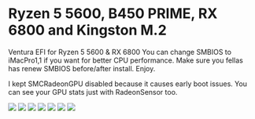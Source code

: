 # Ryzen 5 5600, B450 PRIME, RX 6800 and Kingston M.2
Ventura EFI for Ryzen 5 5600 &amp; RX 6800
You can change SMBIOS to iMacPro1,1 if you want for better CPU performance. Make sure you fellas has renew SMBIOS before/after install. Enjoy.

I kept SMCRadeonGPU disabled because it causes early boot issues. You can see your GPU stats just with RadeonSensor too.

![](https://www.technopat.net/sosyal/eklenti/1670106533595-png.1591759/)
![](https://www.technopat.net/sosyal/eklenti/1670066195669-png.1591748/)
![](https://www.technopat.net/sosyal/eklenti/ekran-resmi-2022-12-03-14-39-22-png.1591780/)
![](https://www.technopat.net/sosyal/eklenti/ekran-resmi-2022-12-03-14-39-30-png.1591782/)
![](https://www.technopat.net/sosyal/eklenti/ekran-resmi-2022-12-03-14-39-36-png.1591783/)
![](https://www.technopat.net/sosyal/eklenti/ekran-resmi-2022-12-03-14-41-24-png.1591786/)
![](https://www.technopat.net/sosyal/eklenti/ekran-resmi-2022-12-05-23-39-02-png.1594678/)
